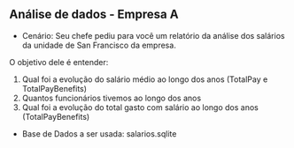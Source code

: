 ## Análise de dados - Empresa A

- Cenário: Seu chefe pediu para você um relatório da análise dos salários da unidade de San Francisco da empresa. <br>

O objetivo dele é entender:
1. Qual foi a evolução do salário médio ao longo dos anos (TotalPay e TotalPayBenefits)
2. Quantos funcionários tivemos ao longo dos anos
3. Qual foi a evolução do total gasto com salário ao longo dos anos (TotalPayBenefits)

- Base de Dados a ser usada: salarios.sqlite
